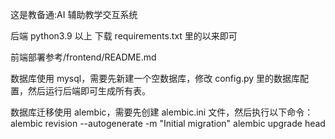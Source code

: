这是教备通:AI 辅助教学交互系统

后端 python3.9 以上
下载 requirements.txt 里的以来即可

前端部署参考/frontend/README.md

数据库使用 mysql，需要先新建一个空数据库，修改 config.py 里的数据库配置，然后运行后端即可生成所有表。

数据库迁移使用 alembic，需要先创建 alembic.ini 文件，然后执行以下命令：
alembic revision --autogenerate -m "Initial migration"
alembic upgrade head
